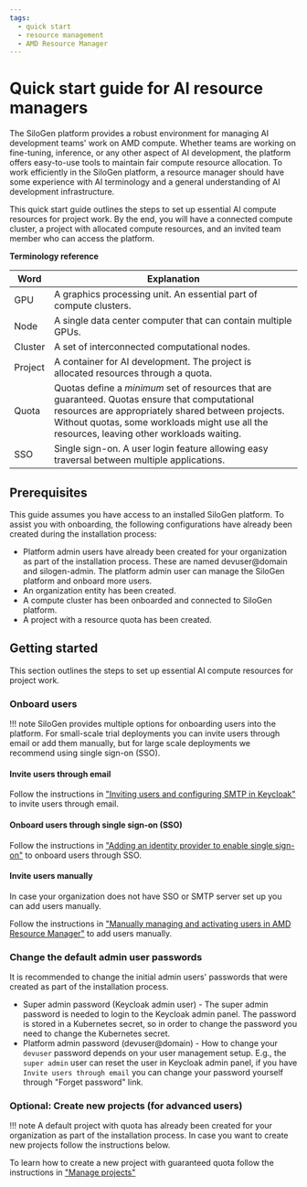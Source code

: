 ```yaml
---
tags:
  - quick start
  - resource management
  - AMD Resource Manager
---
```


# Quick start guide for AI resource managers

The SiloGen platform provides a robust environment for managing AI development teams' work on AMD compute. Whether teams are working on fine-tuning, inference, or any other aspect of AI development, the platform offers easy-to-use tools to maintain fair compute resource allocation. To work efficiently in the SiloGen platform, a resource manager should have some experience with AI terminology and a general understanding of AI development infrastructure.

This quick start guide outlines the steps to set up essential AI compute resources for project work. By the end, you will have a connected compute cluster, a project with allocated compute resources, and an invited team member who can access the platform.

**Terminology reference**

| Word    | Explanation                                                                                 |
|---------|---------------------------------------------------------------------------------------------|
| GPU     | A graphics processing unit. An essential part of compute clusters.                          |
| Node    | A single data center computer that can contain multiple GPUs.                               |
| Cluster | A set of interconnected computational nodes.                                                |
| Project | A container for AI development. The project is allocated resources through a quota.
| Quota   | Quotas define a _minimum_ set of resources that are guaranteed. Quotas ensure that computational resources are appropriately shared between projects. Without quotas, some workloads might use all the resources, leaving other workloads waiting.       |
| SSO     | Single sign-on. A user login feature allowing easy traversal between multiple applications. |

## Prerequisites

This guide assumes you have access to an installed SiloGen platform. To assist you with onboarding, the following configurations have already been created during the installation process:

- Platform admin users have already been created for your organization as part of the installation process. These are named devuser@domain and silogen-admin. The platform admin user can manage the SiloGen platform and onboard more users.
- An organization entity has been created.
- A compute cluster has been onboarded and connected to SiloGen platform.
- A project with a resource quota has been created.

## Getting started

This section outlines the steps to set up essential AI compute resources for project work.

### Onboard users

!!! note
    SiloGen provides multiple options for onboarding users into the platform. For small-scale trial deployments you can invite users through email or add them manually, but for large scale deployments we recommend using single sign-on (SSO).

#### Invite users through email

Follow the instructions in ["Inviting users and configuring SMTP in Keycloak"](../core/docs/keycloak/smtp-configuration.md) to invite users through email.

#### Onboard users through single sign-on (SSO)

Follow the instructions in ["Adding an identity provider to enable single sign-on"](../core/docs/keycloak/sso.md) to onboard users through SSO.

#### Invite users manually

In case your organization does not have SSO or SMTP server set up you can add users manually.

Follow the instructions in ["Manually managing and activating users in AMD Resource Manager"](../core/docs/keycloak/manual-user-management.md) to add users manually.

### Change the default admin user passwords

It is recommended to change the initial admin users' passwords that were created as part of the installation process.
- Super admin password (Keycloak admin user) - The super admin password is needed to login to the Keycloak admin panel. The password is stored in a Kubernetes secret, so in order to change the password you need to change the Kubernetes secret.
- Platform admin password (devuser@domain) - How to change your `devuser` password depends on your user management setup. E.g., the `super admin` user can reset the user in Keycloak admin panel, if you have `Invite users through email` you can change your password yourself through "Forget password" link.

### Optional: Create new projects (for advanced users)

!!! note
    A default project with quota has already been created for your organization as part of the installation process. In case you want to create new projects follow the instructions below.

To learn how to create a new project with guaranteed quota follow the instructions in ["Manage projects"](../core/docs/resources/projects/manage-projects.md)
